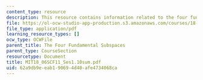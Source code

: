 ```yaml
---
content_type: resource
description: This resource contains information related to the four fundamental subspaces.
file: https://ol-ocw-studio-app-production.s3.amazonaws.com/courses/18-06sc-linear-algebra-fall-2011/62a9db9eeab190694d40afe4734068ca_MIT18_06SCF11_Ses1.10sum.pdf
file_type: application/pdf
learning_resource_types: []
ocw_type: OCWFile
parent_title: The Four Fundamental Subspaces
parent_type: CourseSection
resourcetype: Document
title: MIT18_06SCF11_Ses1.10sum.pdf
uid: 62a9db9e-eab1-9069-4d40-afe4734068ca
---
```

